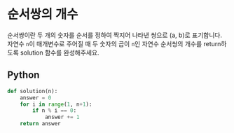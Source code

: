 # 순서쌍의 개수
순서쌍이란 두 개의 숫자를 순서를 정하여 짝지어 나타낸 쌍으로 (a, b)로 표기합니다. 자연수 `n`이 매개변수로 주어질 때 두 숫자의 곱이 `n`인 자연수 순서쌍의 개수를 return하도록 solution 함수를 완성해주세요.

## Python
```python
def solution(n):
    answer = 0
    for i in range(1, n+1):
        if n % i == 0:
            answer += 1
    return answer
```